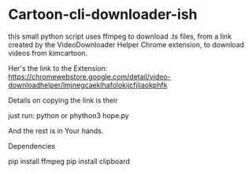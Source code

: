 # Cartoon-cli-downloader-ish
this small python script uses ffmpeg to download .ts files, from a link created by the VideoDownloader Helper Chrome extension, to download videos from kimcartoon.

Her's the link to the Extension: https://chromewebstore.google.com/detail/video-downloadhelper/lmjnegcaeklhafolokijcfjliaokphfk

Details on copying the link is their

just run:
python or phython3 hope.py

And the rest is in Your hands.

Dependencies

pip install ffmpeg
pip install clipboard


